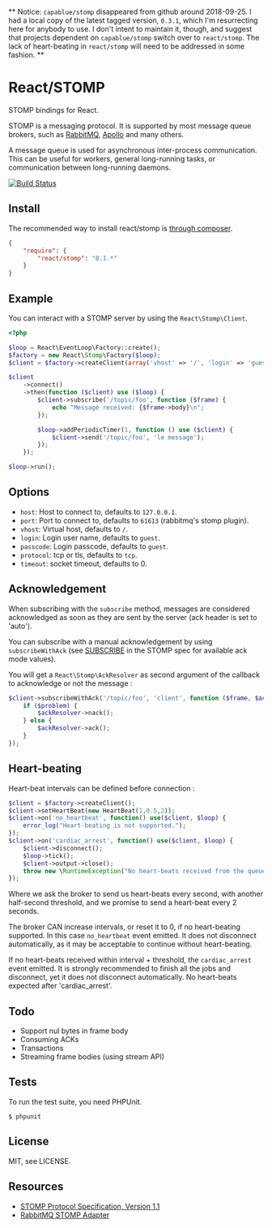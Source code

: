 ** Notice: `capablue/stomp` disappeared from github around 2018-09-25. I had a local copy of the latest tagged version, `0.3.1`, which I'm resurrecting here for anybody to use. I don't intent to maintain it, though, and suggest that projects dependent on `capablue/stomp` switch over to `react/stomp`. The lack of heart-beating in `react/stomp` will need to be addressed in some fashion. **

# React/STOMP

STOMP bindings for React.

STOMP is a messaging protocol. It is supported by most message queue brokers,
such as [RabbitMQ](http://www.rabbitmq.com/),
[Apollo](http://activemq.apache.org/apollo/) and many others.

A message queue is used for asynchronous inter-process communication. This can
be useful for workers, general long-running tasks, or communication between
long-running daemons.

[![Build Status](https://secure.travis-ci.org/reactphp/stomp.png?branch=master)](http://travis-ci.org/reactphp/stomp)

## Install

The recommended way to install react/stomp is [through composer](http://getcomposer.org).

```JSON
{
    "require": {
        "react/stomp": "0.1.*"
    }
}
```

## Example

You can interact with a STOMP server by using the `React\Stomp\Client`.

```php
<?php

$loop = React\EventLoop\Factory::create();
$factory = new React\Stomp\Factory($loop);
$client = $factory->createClient(array('vhost' => '/', 'login' => 'guest', 'passcode' => 'guest'));

$client
    ->connect()
    ->then(function ($client) use ($loop) {
        $client->subscribe('/topic/foo', function ($frame) {
            echo "Message received: {$frame->body}\n";
        });

        $loop->addPeriodicTimer(1, function () use ($client) {
            $client->send('/topic/foo', 'le message');
        });
    });

$loop->run();
```

## Options

* `host`: Host to connect to, defaults to `127.0.0.1`.
* `port`: Port to connect to, defaults to `61613` (rabbitmq's stomp plugin).
* `vhost`: Virtual host, defaults to `/`.
* `login`: Login user name, defaults to `guest`.
* `passcode`: Login passcode, defaults to `guest`.
* `protocol`: tcp or tls, defaults to `tcp`.
* `timeout`: socket timeout, defaults to 0.

## Acknowledgement

When subscribing with the `subscribe` method, messages are considered
acknowledged as soon as they are sent by the server (ack header is set to
'auto').

You can subscribe with a manual acknowledgement by using `subscribeWithAck`
(see [SUBSCRIBE](http://stomp.github.com//stomp-specification-1.1.html#SUBSCRIBE)
in the STOMP spec for available ack mode values).

You will get a `React\Stomp\AckResolver` as second argument of the callback to
acknowledge or not the message :

```php
$client->subscribeWithAck('/topic/foo', 'client', function ($frame, $ackResolver) {
    if ($problem) {
        $ackResolver->nack();
    } else {
        $ackResolver->ack();
    }
});
```

## Heart-beating

Heart-beat intervals can be defined before connection :

```php
$client = $factory->createClient();
$client->setHeartBeat(new HeartBeat(1,0.5,2));
$client->on('no_heartbeat', function() use($client, $loop) {
    error_log("Heart-beating is not supported.");
});
$client->on('cardiac_arrest', function() use($client, $loop) {
    $client->disconnect();
    $loop->tick();
    $client->output->close();
    throw new \RuntimeException("No heart-beats received from the queue broker")
});
```

Where we ask the broker to send us heart-beats every second, with another
half-second threshold, and we promise to send a heart-beat every 2 seconds.

The broker CAN increase intervals, or reset it to 0, if no heart-beating
supported. In this case `no_heartbeat` event emitted.
It does not disconnect automatically, as it may be acceptable to
continue without heart-beating.

If no heart-beats received within interval + threshold, the `cardiac_arrest`
event emitted. It is strongly recommended to finish all the jobs and
disconnect, yet it does not disconnect automatically. No heart-beats expected
after 'cardiac_arrest'.

## Todo

* Support nul bytes in frame body
* Consuming ACKs
* Transactions
* Streaming frame bodies (using stream API)

## Tests

To run the test suite, you need PHPUnit.

    $ phpunit

## License

MIT, see LICENSE.

## Resources

* [STOMP Protocol Specification, Version 1.1](http://stomp.github.com/stomp-specification-1.1.html)
* [RabbitMQ STOMP Adapter](http://www.rabbitmq.com/stomp.html)
